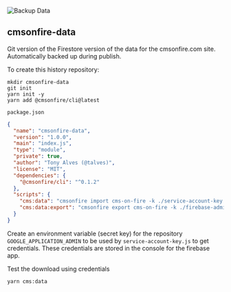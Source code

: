![Backup Data](https://github.com/cmsonfire/cmsonfire-data/workflows/Backup%20Data/badge.svg)

## cmsonfire-data

Git version of the Firestore version of the data for the cmsonfire.com site. Automatically backed up during publish.

To create this history repository:

```
mkdir cmsonfire-data
git init
yarn init -y
yarn add @cmsonfire/cli@latest
```

`package.json`

```json
{
  "name": "cmsonfire-data",
  "version": "1.0.0",
  "main": "index.js",
  "type": "module",
  "private": true,
  "author": "Tony Alves (@talves)",
  "license": "MIT",
  "dependencies": {
    "@cmsonfire/cli": "^0.1.2"
  },
  "scripts": {
    "cms:data": "cmsonfire import cms-on-fire -k ./service-account-key.js -o . -c ./config.js -v -F",
    "cms:data:export": "cmsonfire export cms-on-fire -k ./firebase-admin-key.js -c ./config.js"
  }
}
```

Create an environment variable (secret key) for the repository `GOOGLE_APPLICATION_ADMIN` to be used by `service-account-key.js` to get credentials. These credentials are stored in the console for the firebase app.

Test the download using credentials

```bash
yarn cms:data
```
